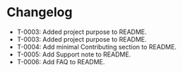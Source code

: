 # Changelog
- T-0003: Added project purpose to README.
- T-0003: Added project purpose to README.
- T-0004: Add minimal Contributing section to README.
- T-0005: Add Support note to README.
- T-0006: Add FAQ to README.
